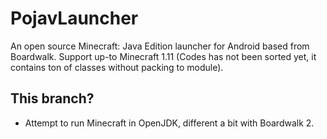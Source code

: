 # PojavLauncher
An open source Minecraft: Java Edition launcher for Android based from Boardwalk. Support up-to Minecraft 1.11
(Codes has not been sorted yet, it contains ton of classes without packing to module).

## This branch?
- Attempt to run Minecraft in OpenJDK, different a bit with Boardwalk 2.
